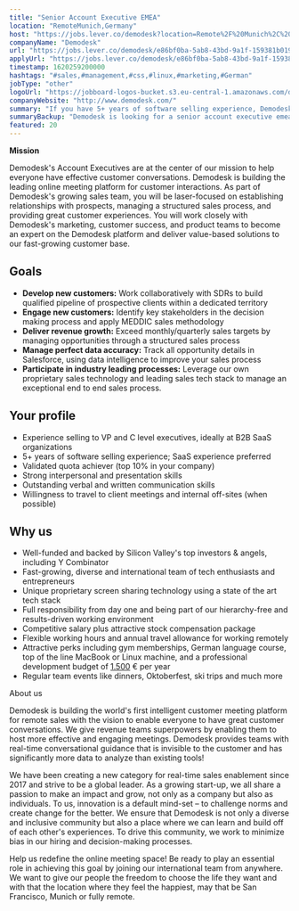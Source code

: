 ```yaml
---
title: "Senior Account Executive EMEA"
location: "RemoteMunich,Germany"
host: "https://jobs.lever.co/demodesk?location=Remote%2F%20Munich%2C%20Germany"
companyName: "Demodesk"
url: "https://jobs.lever.co/demodesk/e86bf0ba-5ab8-43bd-9a1f-159381b01978"
applyUrl: "https://jobs.lever.co/demodesk/e86bf0ba-5ab8-43bd-9a1f-159381b01978/apply"
timestamp: 1620259200000
hashtags: "#sales,#management,#css,#linux,#marketing,#German"
jobType: "other"
logoUrl: "https://jobboard-logos-bucket.s3.eu-central-1.amazonaws.com/demodesk"
companyWebsite: "http://www.demodesk.com/"
summary: "If you have 5+ years of software selling experience, Demodesk is looking for someone with your knowledge."
summaryBackup: "Demodesk is looking for a senior account executive emea that has experience in: #sales, #management, #css."
featured: 20
---
```


**Mission**

Demodesk's Account Executives are at the center of our mission to help everyone have effective customer conversations. Demodesk is building the leading online meeting platform for customer interactions. As part of Demodesk's growing sales team, you will be laser-focused on establishing relationships with prospects, managing a structured sales process, and providing great customer experiences. You will work closely with Demodesk's marketing, customer success, and product teams to become an expert on the Demodesk platform and deliver value-based solutions to our fast-growing customer base.

## Goals

*   **Develop new customers:** Work collaboratively with SDRs to build qualified pipeline of prospective clients within a dedicated territory
*   **Engage new customers:** Identify key stakeholders in the decision making process and apply MEDDIC sales methodology
*   **Deliver revenue growth:** Exceed monthly/quarterly sales targets by managing opportunities through a structured sales process
*   **Manage perfect data accuracy:** Track all opportunity details in Salesforce, using data intelligence to improve your sales process
*   **Participate in industry leading processes:** Leverage our own proprietary sales technology and leading sales tech stack to manage an exceptional end to end sales process.

## Your profile

*   Experience selling to VP and C level executives, ideally at B2B SaaS organizations
*   5+ years of software selling experience; SaaS experience preferred
*   Validated quota achiever (top 10% in your company)
*   Strong interpersonal and presentation skills
*   Outstanding verbal and written communication skills
*   Willingness to travel to client meetings and internal off-sites (when possible) 

## Why us

*   Well-funded and backed by Silicon Valley's top investors & angels, including Y Combinator
*   Fast-growing, diverse and international team of tech enthusiasts and entrepreneurs
*   Unique proprietary screen sharing technology using a state of the art tech stack
*   Full responsibility from day one and being part of our hierarchy-free and results-driven working environment
*   Competitive salary plus attractive stock compensation package
*   Flexible working hours and annual travel allowance for working remotely
*   Attractive perks including gym memberships, German language course, top of the line MacBook or Linux machine, and a professional development budget of [1.500](http://1.0.1.244/) € per year
*   Regular team events like dinners, Oktoberfest, ski trips and much more

About us

Demodesk is building the world's first intelligent customer meeting platform for remote sales with the vision to enable everyone to have great customer conversations. We give revenue teams superpowers by enabling them to host more effective and engaging meetings. Demodesk provides teams with real-time conversational guidance that is invisible to the customer and has significantly more data to analyze than existing tools! 

We have been creating a new category for real-time sales enablement since 2017 and strive to be a global leader. As a growing start-up, we all share a passion to make an impact and grow, not only as a company but also as individuals. To us, innovation is a default mind-set – to challenge norms and create change for the better. We ensure that Demodesk is not only a diverse and inclusive community but also a place where we can learn and build off of each other's experiences. To drive this community, we work to minimize bias in our hiring and decision-making processes.

Help us redefine the online meeting space! Be ready to play an essential role in achieving this goal by joining our international team from anywhere. We want to give our people the freedom to choose the life they want and with that the location where they feel the happiest, may that be San Francisco, Munich or fully remote.
